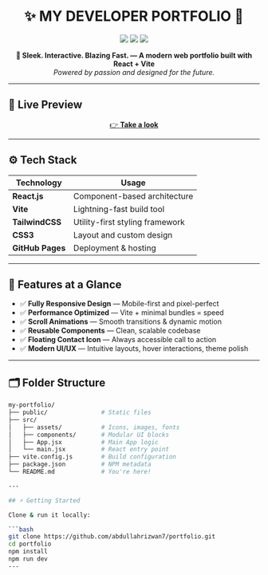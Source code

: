 <h1 align="center">✨ MY DEVELOPER PORTFOLIO 🚀</h1>

<p align="center">
  <img src="https://img.shields.io/github/last-commit/abdullahrizwan7/portfolio?style=for-the-badge&color=brightgreen" />
  <img src="https://img.shields.io/github/languages/top/abdullahrizwan7/portfolio?style=for-the-badge&color=blueviolet" />
  <img src="https://img.shields.io/github/deployments/abdullahrizwan7/portfolio/github-pages?label=LIVE&style=for-the-badge&color=yellowgreen" />
</p>

<p align="center">
  <strong>🚨 Sleek. Interactive. Blazing Fast. — A modern web portfolio built with React + Vite</strong><br/>
  <em>Powered by passion and designed for the future.</em>
</p>

---

## 🔗 Live Preview

<p align="center">
  <a href="https://abdullahrizwan7.github.io/portfolio" target="_blank">
    👉 <strong>Take a look</strong>
  </a>
</p>

---

## ⚙️ Tech Stack

| Technology    | Usage                          |
|--------------|---------------------------------|
| **React.js** | Component-based architecture     |
| **Vite**     | Lightning-fast build tool       |
| **TailwindCSS** | Utility-first styling framework |
| **CSS3**     | Layout and custom design         |
| **GitHub Pages** | Deployment & hosting         |

---

## 🎯 Features at a Glance

- ✅ **Fully Responsive Design** — Mobile-first and pixel-perfect
- ✅ **Performance Optimized** — Vite + minimal bundles = speed
- ✅ **Scroll Animations** — Smooth transitions & dynamic motion
- ✅ **Reusable Components** — Clean, scalable codebase
- ✅ **Floating Contact Icon** — Always accessible call to action
- ✅ **Modern UI/UX** — Intuitive layouts, hover interactions, theme polish

---

## 🗂️ Folder Structure

```bash
my-portfolio/
├── public/               # Static files
├── src/
│   ├── assets/           # Icons, images, fonts
│   ├── components/       # Modular UI blocks
│   ├── App.jsx           # Main App logic
│   └── main.jsx          # React entry point
├── vite.config.js        # Build configuration
├── package.json          # NPM metadata
└── README.md             # You're here!

---

## ⚡ Getting Started

Clone & run it locally:

```bash
git clone https://github.com/abdullahrizwan7/portfolio.git
cd portfolio
npm install
npm run dev
---